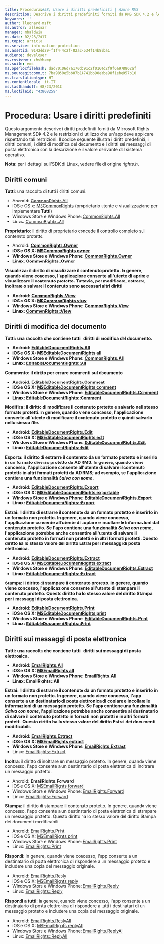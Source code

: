 ```yaml
---
title: Procedura&#58; Usare i diritti predefiniti | Azure RMS
description: Descrive i diritti predefiniti forniti da RMS SDK 4.2 e le restrizioni di utilizzo che un'app deve applicare rispettando tali restrizioni.
keywords: ''
author: lleonard-msft
ms.author: alleonar
manager: mbaldwin
ms.date: 02/23/2017
ms.topic: article
ms.service: information-protection
ms.assetid: 9142dd29-f1f4-4c2f-82ac-534f14b8bba1
audience: developer
ms.reviewer: shubhamp
ms.suite: ems
ms.openlocfilehash: dad70106d7a170dc91c2f0160d2f9f6a978862af
ms.sourcegitcommit: 7ba9850e5bb07b14741bb90ebbe98f1ebe057b10
ms.translationtype: HT
ms.contentlocale: it-IT
ms.lasthandoff: 08/23/2018
ms.locfileid: "42808259"
---
```

# <a name="how-to-use-built-in-rights"></a>Procedura: Usare i diritti predefiniti

Questo argomento descrive i diritti predefiniti forniti da Microsoft Rights Management SDK 4.2 e le restrizioni di utilizzo che un'app deve applicare rispettando tali restrizioni. Il codice seguente illustra i diritti predefiniti, i diritti comuni, i diritti di modifica del documento e i diritti sui messaggi di posta elettronica con la descrizione e il valore derivante dal sistema operativo.

**Nota**: per i dettagli sull'SDK di Linux, vedere file di origine *rights.h*.

## <a name="common-rights"></a>Diritti comuni

**Tutti**: una raccolta di tutti i diritti comuni.
- Android: [CommonRights.All](https://msdn.microsoft.com/library/dn758258.aspx)
- iOS e OS x: [MSCommonRights](https://msdn.microsoft.com/library/dn758314.aspx) (proprietario utente e visualizzazione per implementare **Tutti**)
- Windows Store e Windows Phone: [CommonRights.All</strong>](https://msdn.microsoft.com/library/microsoft.rightsmanagement.commonrights.all.aspx)
- Linux: [CommonRights::All](http://azuread.github.io/rms-sdk-for-cpp/classrmscore_1_1modernapi_1_1CommonRights.html)

**Proprietario**: il diritto di proprietario concede il controllo completo sul contenuto protetto.
- Android: [<strong>CommonRights.Owner](https://msdn.microsoft.com/library/dn758258.aspx)
- iOS e OS X: [MSCommonRights owner](https://msdn.microsoft.com/library/dn758314.aspx)
- Windows Store e Windows Phone: [CommonRights.Owner](https://msdn.microsoft.com/library/microsoft.rightsmanagement.commonrights.owner.aspx)
- Linux: [CommonRights::Owner](http://azuread.github.io/rms-sdk-for-cpp/classrmscore_1_1modernapi_1_1CommonRights.html)

**Visualizza**: il diritto di visualizzare il contenuto protetto. In genere, quando viene concesso, l'applicazione consente all'utente di aprire e visualizzare il contenuto protetto. Tuttavia, per modificare, estrarre, inoltrare o salvare il contenuto sono necessari altri diritti.

- Android: [CommonRights.View](https://msdn.microsoft.com/library/dn758258.aspx)
- iOS e OS X: [MSCommonRights view](https://msdn.microsoft.com/library/dn758314.aspx)
- Windows Store e Windows Phone: [CommonRights.View](https://msdn.microsoft.com/library/microsoft.rightsmanagement.commonrights.view.aspx)
- Linux: [CommonRights::View](http://azuread.github.io/rms-sdk-for-cpp/classrmscore_1_1modernapi_1_1CommonRights.html)</li>

 

## <a name="editable-document-rights"></a>Diritti di modifica del documento
**Tutti**: una raccolta che contiene tutti i diritti di modifica del documento.
- Android: [EditableDocumentRights.All](https://msdn.microsoft.com/library/dn758284.aspx)
- iOS e OS X: [MSEditableDocumentRights all](https://msdn.microsoft.com/library/dn758318.aspx)
- Windows Store e Windows Phone: [CommonRights.All](https://msdn.microsoft.com/library/microsoft.rightsmanagement.editabledocumentrights.all.aspx)
- Linux: [EditableDocumentRights::All](http://azuread.github.io/rms-sdk-for-cpp/classrmscore_1_1modernapi_1_1EditableDocumentRights.html)

**Commento**: il diritto per creare commenti sul documento.
- Android: [EditableDocumentRights.Comment](https://msdn.microsoft.com/library/dn758284.aspx)
- iOS e OS X: [MSEditableDocumentRights comment](https://msdn.microsoft.com/library/dn758318.aspx)
- Windows Store e Windows Phone: [EditableDocumentRights.Comment](https://msdn.microsoft.com/library/microsoft.rightsmanagement.editabledocumentrights.comment.aspx)
- Linux: [EditableDocumentRights::Comment](http://azuread.github.io/rms-sdk-for-cpp/classrmscore_1_1modernapi_1_1EditableDocumentRights.html)

**Modifica**: il diritto di modificare il contenuto protetto e salvarlo nell stesso formato protetti. In genere, quando viene concesso, l'applicazione consente all'utente di modificare il contenuto protetto e quindi salvarlo nello stesso file.
- Android: [EditableDocumentRights.Edit](https://msdn.microsoft.com/library/dn758284.aspx)
- iOS e OS X: [MSEditableDocumentRights edit](https://msdn.microsoft.com/library/dn758318.aspx)
- Windows Store e Windows Phone: [EditableDocumentRights.Edit](https://msdn.microsoft.com/library/microsoft.rightsmanagement.editabledocumentrights.edit.aspx)
- Linux: [EditableDocumentRights::Edit](http://azuread.github.io/rms-sdk-for-cpp/classrmscore_1_1modernapi_1_1EditableDocumentRights.html)

**Esporta**: il diritto di estrarre il contenuto da un formato protetto e inserirlo in un formato diverso protetto da AD RMS. In genere, quando viene concesso, l'applicazione consente all'utente di salvare il contenuto protetto in altri formati protetti da AD RMS; ad esempio, se l'applicazione contiene una funzionalità *Salva con nome*.

- Android: [EditableDocumentRights.Export](https://msdn.microsoft.com/library/dn758284.aspx)
- iOS e OS X: [MSEditableDocumentRights exportable](https://msdn.microsoft.com/library/dn758318.aspx)
- Windows Store e Windows Phone: [EditableDocumentRights.Export](https://msdn.microsoft.com/library/microsoft.rightsmanagement.editabledocumentrights.export.aspx)
- Linux: [EditableDocumentRights::Export](http://azuread.github.io/rms-sdk-for-cpp/classrmscore_1_1modernapi_1_1EditableDocumentRights.html)

**Estrai**: il diritto di estrarre il contenuto da un formato protetto e inserirlo in un formato non protetto. In genere, quando viene concesso, l'applicazione consente all'utente di copiare e incollare le informazioni dal contenuto protetto. Se l'app contiene una funzionalità <em>Salva con nome</em>, l'applicazione potrebbe anche consentire all'utente di salvare il contenuto protetto in formati non protetti e in altri formati protetti. Questo diritto ha lo stesso valore del diritto Estrai per i messaggi di posta elettronica.

- Android: [EditableDocumentRights.Extract](https://msdn.microsoft.com/library/dn758284.aspx)
- iOS e OS X: [MSEditableDocumentRights extract](https://msdn.microsoft.com/library/dn758318.aspx)
- Windows Store e Windows Phone: [EditableDocumentRights.Extract](https://msdn.microsoft.com/library/microsoft.rightsmanagement.editabledocumentrights.extract.aspx)
- Linux: [EditableDocumentRights::Extract](http://azuread.github.io/rms-sdk-for-cpp/classrmscore_1_1modernapi_1_1EditableDocumentRights.html)

**Stampa**: il diritto di stampare il contenuto protetto. In genere, quando viene concesso, l'applicazione consente all'utente di stampare il contenuto protetto. Questo diritto ha lo stesso valore del diritto Stampa per i messaggi di posta elettronica.

- Android: [EditableDocumentRights.Print](https://msdn.microsoft.com/library/dn758284.aspx)
- iOS e OS X: [MSEditableDocumentRights print](https://msdn.microsoft.com/library/dn758318.aspx)
- Windows Store e Windows Phone: [EditableDocumentRights.Print](https://msdn.microsoft.com/library/microsoft.rightsmanagement.editabledocumentrights.print.aspx)
- Linux: [EditableDocumentRights::Print](http://azuread.github.io/rms-sdk-for-cpp/classrmscore_1_1modernapi_1_1EditableDocumentRights.html)

 

## <a name="email-rights"></a>Diritti sui messaggi di posta elettronica

**Tutti**: una raccolta che contiene tutti i diritti sui messaggi di posta elettronica.
- Android: [EmailRights.All](https://msdn.microsoft.com/library/dn758285.aspx)
- iOS e OS X: [MSEmailRights all](https://msdn.microsoft.com/library/dn758319.aspx)
- Windows Store e Windows Phone: [EmailRights.All](https://msdn.microsoft.com/library/microsoft.rightsmanagement.emailrights.all.aspx)
- Linux: [EmailRights::All](http://azuread.github.io/rms-sdk-for-cpp/classrmscore_1_1modernapi_1_1EmailRights.html)

**Estrai**: il diritto di estrarre il contenuto da un formato protetto e inserirlo in un formato non protetto. In genere, quando viene concesso, l'app consente a un destinatario di posta elettronica di copiare e incollare le informazioni di un messaggio protetto. Se l'app contiene una funzionalità <em>Salva con nome</em>, l'applicazione potrebbe anche consentire al destinatario di salvare il contenuto protetto in formati non protetti e in altri formati protetti. Questo diritto ha lo stesso valore del diritto Estrai dei documenti modificabili.

- Android: [EmailRights.Extract](https://msdn.microsoft.com/library/dn758285.aspx)
- iOS e OS X: [MSEmailRights extract](https://msdn.microsoft.com/library/dn758319.aspx)
- Windows Store e Windows Phone: [EmailRights.Extract</strong>](https://msdn.microsoft.com/library/microsoft.rightsmanagement.emailrights.extract.aspx)
- Linux: [EmailRights::Extract](http://azuread.github.io/rms-sdk-for-cpp/classrmscore_1_1modernapi_1_1EmailRights.html)

**Inoltra**: il diritto di inoltrare un messaggio protetto. In genere, quando viene concesso, l'app consente a un destinatario di posta elettronica di inoltrare un messaggio protetto.
- Android: [<strong>EmailRights.Forward</strong>](https://msdn.microsoft.com/library/dn758285.aspx)
- iOS e OS X: [MSEmailRights forward](https://msdn.microsoft.com/library/dn758319.aspx)
- Windows Store e Windows Phone: [EmailRights.Forward](https://msdn.microsoft.com/library/microsoft.rightsmanagement.emailrights.forward.aspx)
- Linux: [EmailRights::Forward](http://azuread.github.io/rms-sdk-for-cpp/classrmscore_1_1modernapi_1_1EmailRights.html)

**Stampa**: il diritto di stampare il contenuto protetto. In genere, quando viene concesso, l'app consente a un destinatario di posta elettronica di stampare un messaggio protetto. Questo diritto ha lo stesso valore del diritto Stampa dei documenti modificabili.

- Android: [EmailRights.Print](https://msdn.microsoft.com/library/dn758285.aspx)
- iOS e OS X: [MSEmailRights print](https://msdn.microsoft.com/library/dn758319.aspx)
- Windows Store e Windows Phone: [EmailRights.Print](https://msdn.microsoft.com/library/microsoft.rightsmanagement.emailrights.print.aspx)
- Linux: [EmailRights::Print](http://azuread.github.io/rms-sdk-for-cpp/classrmscore_1_1modernapi_1_1EmailRights.html)

**Rispondi**: in genere, quando viene concesso, l'app consente a un destinatario di posta elettronica di rispondere a un messaggio protetto e includere una copia del messaggio originale.

- Android: [EmailRights.Reply](https://msdn.microsoft.com/library/dn758285.aspx)
- iOS e OS X: [MSEmailRights reply](https://msdn.microsoft.com/library/dn758319.aspx)
- Windows Store e Windows Phone: [EmailRights.Reply](https://msdn.microsoft.com/library/microsoft.rightsmanagement.emailrights.reply.aspx)
- Linux: [EmailRights::Reply](http://azuread.github.io/rms-sdk-for-cpp/classrmscore_1_1modernapi_1_1EmailRights.html)

**Rispondi a tutti**: in genere, quando viene concesso, l'app consente a un destinatario di posta elettronica di rispondere a tutti i destinatari di un messaggio protetto e includere una copia del messaggio originale.

- Android: [EmailRights.ReplyAll</strong>](https://msdn.microsoft.com/library/dn758285.aspx)
- iOS e OS X: [MSEmailRights replyAll](https://msdn.microsoft.com/library/dn758319.aspx)
- Windows Store e Windows Phone: [EmailRights.ReplyAll](https://msdn.microsoft.com/library/microsoft.rightsmanagement.emailrights.replyall.aspx)
- Linux: [EmailRights::ReplyAll](http://azuread.github.io/rms-sdk-for-cpp/classrmscore_1_1modernapi_1_1EmailRights.html)
